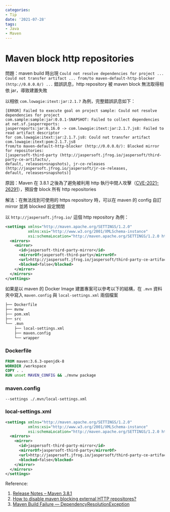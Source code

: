 ```yaml
---
categories:
- Tip
date: '2021-07-28'
tags:
- Java
- Maven
---
```


# Maven block http repositories

問題：maven build 時出現 ```Could not resolve dependencies for project ... Could not transfer artifact ... from/to maven-default-http-blocker (http://0.0.0.0/) ...``` 錯誤訊息，http repository 被 maven block 無法取得相依 jar，導致建置失敗

以相依 ```com.lowagie:itext:jar:2.1.7``` 為例，完整錯誤訊息如下：

```log
[ERROR] Failed to execute goal on project sample: Could not resolve dependencies for project 
com.sample:sample:jar:0.0.1-SNAPSHOT: Failed to collect dependencies at net.sf.jasperreports:
jasperreports:jar:6.16.0 -> com.lowagie:itext:jar:2.1.7.js8: Failed to read artifact descriptor 
for com.lowagie:itext:jar:2.1.7.js8: Could not transfer artifact com.lowagie:itext:pom:2.1.7.js8 
from/to maven-default-http-blocker (http://0.0.0.0/): Blocked mirror for repositories: 
[jaspersoft-third-party (http://jaspersoft.jfrog.io/jaspersoft/third-party-ce-artifacts/, 
default, releases+snapshots), jr-ce-releases (http://jaspersoft.jfrog.io/jaspersoft/jr-ce-releases, 
default, releases+snapshots)]
```

原因：Maven 在 3.8.1 之後為了避免被利用 http 執行中間人攻擊（[CVE-2021-26291](https://cve.mitre.org/cgi-bin/cvename.cgi?name=CVE-2021-26291)），預設會 block 所有 http repositories

解法：在無法找到可使用的 https repository 時，可以在 maven 的 config 自訂 mirror 並將 blocked 設定關閉

以 ```http://jaspersoft.jfrog.io/``` 這個 http repository 為例：

```xml
<settings xmlns="http://maven.apache.org/SETTINGS/1.2.0"
          xmlns:xsi="http://www.w3.org/2001/XMLSchema-instance"
          xsi:schemaLocation="http://maven.apache.org/SETTINGS/1.2.0 http://maven.apache.org/xsd/settings-1.2.0.xsd">
  <mirrors>
    <mirror>
      <id>jaspersoft-third-party-mirror</id>
      <mirrorOf>jaspersoft-third-party</mirrorOf>
      <url>http://jaspersoft.jfrog.io/jaspersoft/third-party-ce-artifacts/</url>
      <blocked>false</blocked>
    </mirror>
  </mirrors>
</settings>
```

如果是以 maven 的 Docker Image 建置專案可以參考以下的結構，在 ```.mvn``` 資料夾中寫入 ```maven.config``` 與 ```local-settings.xml``` 兩個檔案

```txt
├── Dockerfile
├── mvnw
├── pom.xml
├── src
└── .mvn
    ├── local-settings.xml
    ├── maven.config
    └── wrapper
```

### Dockerfile

```dockerfile
FROM maven:3.6.3-openjdk-8
WORKDIR /workspace
COPY . .
RUN unset MAVEN_CONFIG && ./mvnw package
```

### maven.config

```config
--settings ./.mvn/local-settings.xml
```

### local-settings.xml

```xml
<settings xmlns="http://maven.apache.org/SETTINGS/1.2.0"
          xmlns:xsi="http://www.w3.org/2001/XMLSchema-instance"
          xsi:schemaLocation="http://maven.apache.org/SETTINGS/1.2.0 http://maven.apache.org/xsd/settings-1.2.0.xsd">
  <mirrors>
    <mirror>
      <id>jaspersoft-third-party-mirror</id>
      <mirrorOf>jaspersoft-third-party</mirrorOf>
      <url>http://jaspersoft.jfrog.io/jaspersoft/third-party-ce-artifacts/</url>
      <blocked>false</blocked>
    </mirror>
  </mirrors>
</settings>
```

Reference:

1. [Release Notes – Maven 3.8.1](https://maven.apache.org/docs/3.8.1/release-notes.html)
2. [How to disable maven blocking external HTTP repositores?](https://stackoverflow.com/a/67002852)
3. [Maven Build Failure — DependencyResolutionException](https://stackoverflow.com/a/67121849)